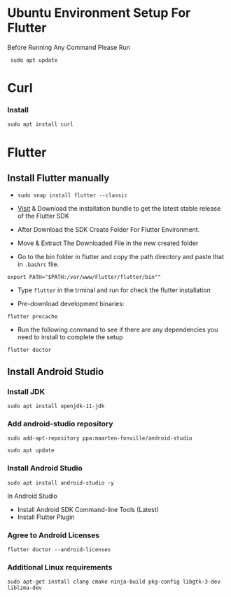 # Ubuntu Environment Setup For Flutter


Before Running Any Command Please Run

```
 sudo apt update
```

# Curl

### Install

```
sudo apt install curl
```

# Flutter

## Install Flutter manually

- ```sudo snap install flutter --classic```


- [Visit](https://docs.flutter.dev/get-started/install/linux) & Download the installation bundle to get the latest stable release of the Flutter SDK

- After Download the SDK Create Folder For Flutter Environment.
- Move & Extract The Downloaded File in the new created folder
- Go to the bin folder in flutter and copy the path directory and paste that in `.bashrc` file.

```
export PATH="$PATH:/var/www/Flutter/flutter/bin""
```
 
- Type `flutter` in the trminal and run for check the flutter installation

 - Pre-download development binaries:
```
flutter precache
```
- Run the following command to see if there are any dependencies you need to install to complete the setup

```
flutter doctor
```

## Install Android Studio
### Install JDK

```
sudo apt install openjdk-11-jdk
```

### Add android-studio repository

```
sudo add-apt-repository ppa:maarten-fonville/android-studio
```

```
sudo apt update
```

### Install Android Studio

```
sudo apt install android-studio -y
```

In Android Studio
- Install Android SDK Command-line Tools (Latest)
- Install Flutter Plugin

### Agree to Android Licenses
```
flutter doctor --android-licenses
```

### Additional Linux requirements
```
sudo apt-get install clang cmake ninja-build pkg-config libgtk-3-dev liblzma-dev
```